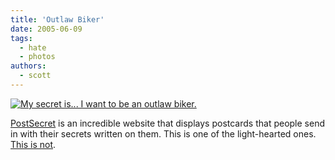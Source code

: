 ```yaml
---
title: 'Outlaw Biker'
date: 2005-06-09
tags:
  - hate
  - photos
authors:
  - scott
---
```


[![My secret is... I want to be an outlaw biker.](/images/outlaw.jpg)](http://postsecret.blogspot.com/)

[PostSecret](http://postsecret.blogspot.com/) is an incredible website that displays postcards that people send in with their secrets written on them. This is one of the light-hearted ones. [This is not](http://photos1.blogger.com/img/296/2612/400/towe2.jpg).
